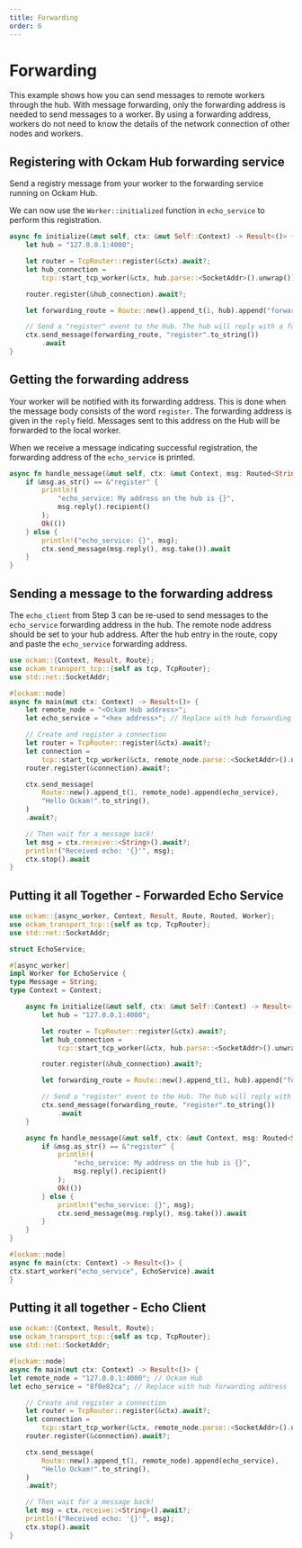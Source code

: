 ```yaml
---
title: Forwarding
order: 6
---
```


# Forwarding

This example shows how you can send messages to remote workers through the hub. With message forwarding, only the forwarding
address is needed to send messages to a worker. By using a forwarding address, workers do not need to know the details of
the network connection of other nodes and workers.

## Registering with Ockam Hub forwarding service

Send a registry message from your worker to the forwarding service running on Ockam Hub.

We can now use the `Worker::initialized` function in `echo_service` to perform this registration.

```rust
async fn initialize(&mut self, ctx: &mut Self::Context) -> Result<()> {
    let hub = "127.0.0.1:4000";

    let router = TcpRouter::register(&ctx).await?;
    let hub_connection =
        tcp::start_tcp_worker(&ctx, hub.parse::<SocketAddr>().unwrap()).await?;

    router.register(&hub_connection).await?;

    let forwarding_route = Route::new().append_t(1, hub).append("forwarding_service");

    // Send a "register" event to the Hub. The hub will reply with a forwarding address.
    ctx.send_message(forwarding_route, "register".to_string())
        .await
}
```

## Getting the forwarding address

Your worker will be notified with its forwarding address. This is done when the message body consists of the word `register`.
The forwarding address is given in the `reply` field. Messages sent to this address on the Hub will be forwarded to the
local worker.

When we receive a message indicating successful registration, the forwarding address of the `echo_service` is printed.

```rust
async fn handle_message(&mut self, ctx: &mut Context, msg: Routed<String>) -> Result<()> {
    if &msg.as_str() == &"register" {
        println!(
            "echo_service: My address on the hub is {}",
            msg.reply().recipient()
        );
        Ok(())
    } else {
        println!("echo_service: {}", msg);
        ctx.send_message(msg.reply(), msg.take()).await
    }
}
```

## Sending a message to the forwarding address

The `echo_client` from Step 3 can be re-used to send messages to the `echo_service` forwarding address in the hub. The remote
node address should be set to your hub address. After the hub entry in the route, copy and paste the `echo_service` forwarding address.

```rust
use ockam::{Context, Result, Route};
use ockam_transport_tcp::{self as tcp, TcpRouter};
use std::net::SocketAddr;

#[ockam::node]
async fn main(mut ctx: Context) -> Result<()> {
    let remote_node = "<Ockam Hub address>";
    let echo_service = "<hex address>"; // Replace with hub forwarding address

    // Create and register a connection
    let router = TcpRouter::register(&ctx).await?;
    let connection =
        tcp::start_tcp_worker(&ctx, remote_node.parse::<SocketAddr>().unwrap()).await?;
    router.register(&connection).await?;

    ctx.send_message(
        Route::new().append_t(1, remote_node).append(echo_service),
        "Hello Ockam!".to_string(),
    )
    .await?;

    // Then wait for a message back!
    let msg = ctx.receive::<String>().await?;
    println!("Received echo: '{}'", msg);
    ctx.stop().await
}

```

## Putting it all Together - Forwarded Echo Service

```rust
use ockam::{async_worker, Context, Result, Route, Routed, Worker};
use ockam_transport_tcp::{self as tcp, TcpRouter};
use std::net::SocketAddr;

struct EchoService;

#[async_worker]
impl Worker for EchoService {
type Message = String;
type Context = Context;

    async fn initialize(&mut self, ctx: &mut Self::Context) -> Result<()> {
        let hub = "127.0.0.1:4000";

        let router = TcpRouter::register(&ctx).await?;
        let hub_connection =
            tcp::start_tcp_worker(&ctx, hub.parse::<SocketAddr>().unwrap()).await?;

        router.register(&hub_connection).await?;

        let forwarding_route = Route::new().append_t(1, hub).append("forwarding_service");

        // Send a "register" event to the Hub. The hub will reply with a forwarding address.
        ctx.send_message(forwarding_route, "register".to_string())
            .await
    }

    async fn handle_message(&mut self, ctx: &mut Context, msg: Routed<String>) -> Result<()> {
        if &msg.as_str() == &"register" {
            println!(
                "echo_service: My address on the hub is {}",
                msg.reply().recipient()
            );
            Ok(())
        } else {
            println!("echo_service: {}", msg);
            ctx.send_message(msg.reply(), msg.take()).await
        }
    }
}

#[ockam::node]
async fn main(ctx: Context) -> Result<()> {
ctx.start_worker("echo_service", EchoService).await
}
```

## Putting it all together - Echo Client

```rust
use ockam::{Context, Result, Route};
use ockam_transport_tcp::{self as tcp, TcpRouter};
use std::net::SocketAddr;

#[ockam::node]
async fn main(mut ctx: Context) -> Result<()> {
let remote_node = "127.0.0.1:4000"; // Ockam Hub
let echo_service = "8f0e82ca"; // Replace with hub forwarding address

    // Create and register a connection
    let router = TcpRouter::register(&ctx).await?;
    let connection =
        tcp::start_tcp_worker(&ctx, remote_node.parse::<SocketAddr>().unwrap()).await?;
    router.register(&connection).await?;

    ctx.send_message(
        Route::new().append_t(1, remote_node).append(echo_service),
        "Hello Ockam!".to_string(),
    )
    .await?;

    // Then wait for a message back!
    let msg = ctx.receive::<String>().await?;
    println!("Received echo: '{}'", msg);
    ctx.stop().await
}
```
